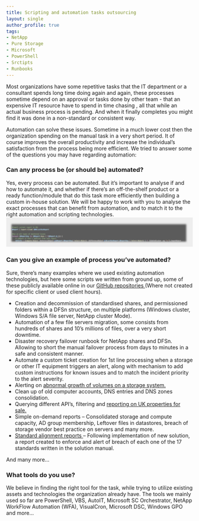 ```yaml
---
title: Scripting and automation tasks outsourcing
layout: single
author_profile: true
tags:
- NetApp
- Pure Storage
- Microsoft
- PowerShell
- Srctipts
- Runbooks
---
```


Most organizations have some repetitive tasks that the IT department or a consultant spends long time doing again and again, these processes sometime depend on an approval or tasks done by other team - that an expensive IT resource have to spend in time chasing ,  all that while an actual business process is pending.  And when it finally completes you might find it was done in a non-standard or consistent way. 

Automation can solve these issues. Sometime in a much lower cost then the organization spending on the manual task in a very short period. It of course improves the overall productivity and increase the individual’s satisfaction from the process being more efficient. We tried to answer some of the questions you may have regarding automation:

<h3>Can any process be (or should be) automated?</h3>
Yes, every process can be automated. But it’s important to analyse if and how to automate it, and whether if there’s an off-the-shelf product or a ready function/module that do this task more efficiently then building a custom in-house solution. 
We will be happy to work with you to analyse the exact processes that can benefit from automation, and to match it to the right automation and scripting technologies.  
<center><img src="/assets/images/Code_snippt.jpg"></center>
<h3>Can you give an example of process you’ve automated?</h3>
Sure, there’s many examples where we used existing automation technologies, but here some scripts we written from ground up, some of these publicly available online in our <a target="_blank" rel="noopener noreferrer" href="https://github.com/MGidi"> GitHub repositories </a> (Where not created for specific client or used client hours).
<ul>
  <li>Creation and decommission of standardised shares, and permissioned folders within a DFSn structure, on multiple platforms (Windows cluster, Windows S/A file server, NetApp cluster Mode).</li>
  <li>Automation of a few file servers migration, some consists from hundreds of shares and 10’s millions of files, over a very short downtime.</li>
  <li>Disaster recovery failover runbook for NetApp shares and DFSn. Allowing to short the manual failover process from days to minutes in a safe and consistent manner.</li>
  <li>Automate a custom ticket creation for 1st line processing when a storage or other IT equipment triggers an alert, along with mechanism to add custom instructions for known issues and to match the incident priority to the alert severity.</li>
  <li>Alerting on <a target="_blank" rel="noopener noreferrer" href="https://github.com/MGidi/PureStorage_Volume_Growth_Alerts"> abnormal growth of volumes on a storage system.</a></li>
  <li>Clean up of old computer accounts, DNS entries and DNS zones consolidation.</li>
  <li>Querying different API’s, filtering and <a target="_blank" rel="noopener noreferrer" href ="https://github.com/MGidi/UKPropertySearchesUsingAPIs"> reporting on UK properties for sale.</a></li>
  <li>Simple on-demand reports – Consolidated storage and compute capacity, AD group membership, Leftover files in datastores, breach of storage vendor best practice on servers and many more.</li>
  <li><a target="_blank" rel="noopener noreferrer" href="https://github.com/MGidi/NetAppCdotBestPracticeReportForNAS"> Standard alignment reports </a> – Following implementation of new solution, a report created to enforce and alert of breach of each one of the 17 standards written in the solution manual.</li>
</ul>
And many more…

<h3>What tools do you use?</h3>
We believe in finding the right tool for the task, while trying to utilize existing assets and technologies the organization already have. The tools we mainly used so far are PowerShell, VBS, AutoIT, Microsoft SC Orchestrator, NetApp WorkFlow Automation (WFA), VisualCron,  Microsoft DSC, Windows GPO and more… 
